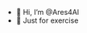 - 👋 Hi, I’m @Ares4Al
- 👀 Just for exercise

<!---
Ares4Al/Ares4Al is a ✨ special ✨ repository because its `README.md` (this file) appears on your GitHub profile.
You can click the Preview link to take a look at your changes.
--->

